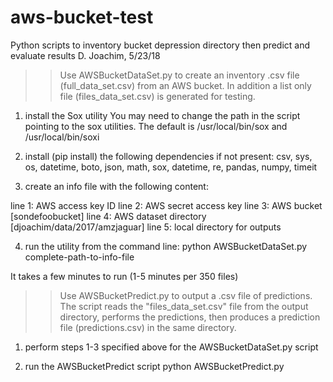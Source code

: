 # aws-bucket-test

Python scripts to inventory bucket depression directory then predict and evaluate results
D. Joachim, 5/23/18

>> Use AWSBucketDataSet.py to create an inventory .csv file (full_data_set.csv) from an AWS bucket. In addition a list only file (files_data_set.csv) is generated for testing. 

1) install the Sox utility
   You may need to change the path in the script pointing to the sox utilities. The default is
   /usr/local/bin/sox and /usr/local/bin/soxi
   
2) install (pip install) the following dependencies if not present:
  csv, sys, os, datetime, boto, json, math, sox, datetime, re, pandas, numpy, timeit

3) create an info file with the following content:

  line 1: AWS access key ID
  line 2: AWS secret access key
  line 3: AWS bucket [sondefoobucket]
  line 4: AWS dataset directory [djoachim/data/2017/amzjaguar]
  line 5: local directory for outputs

4) run the utility from the command line:
  python AWSBucketDataSet.py complete-path-to-info-file
  
  
It takes a few minutes to run (1-5 minutes per 350 files)
 
 
>> Use AWSBucketPredict.py to output a .csv file of predictions. The script reads the "files_data_set.csv" file from the output directory, performs the predictions, then produces a prediction file (predictions.csv) in the same directory.

1) perform steps 1-3 specified above for the AWSBucketDataSet.py script

2) run the AWSBucketPredict script
  python AWSBucketPredict.py
